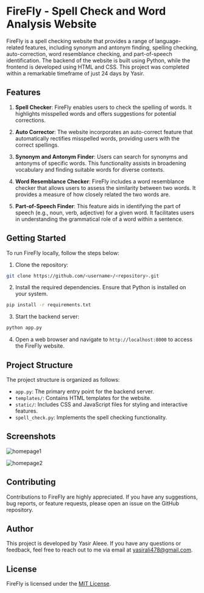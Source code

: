 # FireFly - Spell Check and Word Analysis Website

FireFly is a spell checking website that provides a range of language-related features, including synonym and antonym finding, spelling checking, auto-correction, word resemblance checking, and part-of-speech identification. The backend of the website is built using Python, while the frontend is developed using HTML and CSS. This project was completed within a remarkable timeframe of just 24 days by Yasir.

## Features

1. **Spell Checker**: FireFly enables users to check the spelling of words. It highlights misspelled words and offers suggestions for potential corrections.

2. **Auto Corrector**: The website incorporates an auto-correct feature that automatically rectifies misspelled words, providing users with the correct spellings.

3. **Synonym and Antonym Finder**: Users can search for synonyms and antonyms of specific words. This functionality assists in broadening vocabulary and finding suitable words for diverse contexts.

4. **Word Resemblance Checker**: FireFly includes a word resemblance checker that allows users to assess the similarity between two words. It provides a measure of how closely related the two words are.

5. **Part-of-Speech Finder**: This feature aids in identifying the part of speech (e.g., noun, verb, adjective) for a given word. It facilitates users in understanding the grammatical role of a word within a sentence.

## Getting Started

To run FireFly locally, follow the steps below:

1. Clone the repository:

```bash
git clone https://github.com/<username>/<repository>.git
```

2. Install the required dependencies. Ensure that Python is installed on your system.

```bash
pip install -r requirements.txt
```

3. Start the backend server:

```bash
python app.py
```

4. Open a web browser and navigate to `http://localhost:8000` to access the FireFly website.

## Project Structure

The project structure is organized as follows:

- `app.py`: The primary entry point for the backend server.
- `templates/`: Contains HTML templates for the website.
- `static/`: Includes CSS and JavaScript files for styling and interactive features.
- `spell_check.py`: Implements the spell checking functionality.

## Screenshots

![homepage1](https://github.com/Yasiraleee/FireFly-Spell-Checker/assets/117939487/46814c0b-1d77-4d94-952f-9ad977be6f10)

![homepage2](https://github.com/Yasiraleee/FireFly-Spell-Checker/assets/117939487/9b0c9cd2-27fc-4231-a422-e362b239cd30)

## Contributing

Contributions to FireFly are highly appreciated. If you have any suggestions, bug reports, or feature requests, please open an issue on the GitHub repository.

## Author

This project is developed by Yasir Aleee. If you have any questions or feedback, feel free to reach out to me via email at yasirali478@gmail.com.

## License

FireFly is licensed under the [MIT License](LICENSE).
